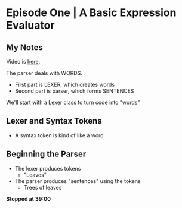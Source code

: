 # Episode One | A Basic Expression Evaluator
## My Notes

Video is [here](https://www.youtube.com/watch?v=wgHIkdUQbp0&list=PLRAdsfhKI4OWNOSfS7EUu5GRAVmze1t2y).

The parser deals with WORDS.
- First part is LEXER, which creates words
- Second part is parser, which forms SENTENCES

We'll start with a Lexer class to turn code into "words"

## Lexer and Syntax Tokens
- A syntax token is kind of like a word

## Beginning the Parser
- The lexer produces tokens
	- "Leaves"
- The parser produces "sentences" using the tokens
	 - Trees of leaves


**Stopped at 39:00**

